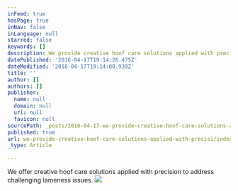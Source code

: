 ```yaml
---
inFeed: true
hasPage: true
inNav: false
inLanguage: null
starred: false
keywords: []
description: We provide creative hoof care solutions applied with precision to address challenging lameness issues.
datePublished: '2016-04-17T19:14:26.475Z'
dateModified: '2016-04-17T19:14:00.939Z'
title: ''
author: []
authors: []
publisher:
  name: null
  domain: null
  url: null
  favicon: null
sourcePath: _posts/2016-04-17-we-provide-creative-hoof-care-solutions-applied-with-precisi.md
published: true
url: we-provide-creative-hoof-care-solutions-applied-with-precisi/index.html
_type: Article

---
```

We offer creative hoof care solutions applied with precision to address challenging lameness issues.
![](https://the-grid-user-content.s3-us-west-2.amazonaws.com/b4352ee9-5121-4c78-a45e-241f37f194a4.jpg)